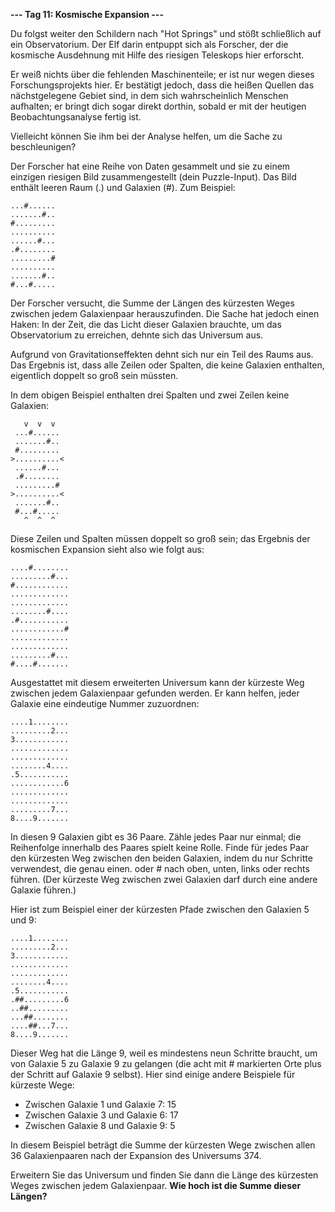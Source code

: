 **--- Tag 11: Kosmische Expansion ---**

Du folgst weiter den Schildern nach "Hot Springs" und stößt schließlich auf ein Observatorium. Der Elf darin entpuppt sich als Forscher, der die
kosmische Ausdehnung mit Hilfe des riesigen Teleskops hier erforscht.

Er weiß nichts über die fehlenden Maschinenteile; er ist nur wegen dieses Forschungsprojekts hier. Er bestätigt jedoch, dass die heißen Quellen das 
nächstgelegene Gebiet sind, in dem sich wahrscheinlich Menschen aufhalten; er bringt dich sogar direkt dorthin, sobald er mit der heutigen Beobachtungsanalyse fertig ist.

Vielleicht können Sie ihm bei der Analyse helfen, um die Sache zu beschleunigen?

Der Forscher hat eine Reihe von Daten gesammelt und sie zu einem einzigen riesigen Bild zusammengestellt (dein Puzzle-Input). 
Das Bild enthält leeren Raum (.) und Galaxien (#). Zum Beispiel:

```
...#......
.......#..
#.........
..........
......#...
.#........
.........#
..........
.......#..
#...#.....
```
Der Forscher versucht, die Summe der Längen des kürzesten Weges zwischen jedem Galaxienpaar herauszufinden. 
Die Sache hat jedoch einen Haken: In der Zeit, die das Licht dieser Galaxien brauchte, um das Observatorium zu erreichen,
dehnte sich das Universum aus.

Aufgrund von Gravitationseffekten dehnt sich nur ein Teil des Raums aus. Das Ergebnis ist, dass alle Zeilen oder Spalten, 
die keine Galaxien enthalten, eigentlich doppelt so groß sein müssten.

In dem obigen Beispiel enthalten drei Spalten und zwei Zeilen keine Galaxien:
```
   v  v  v
 ...#......
 .......#..
 #.........
>..........<
 ......#...
 .#........
 .........#
>..........<
 .......#..
 #...#.....
   ^  ^  ^
```
Diese Zeilen und Spalten müssen doppelt so groß sein; das Ergebnis der kosmischen Expansion sieht also wie folgt aus:
```
....#........
.........#...
#............
.............
.............
........#....
.#...........
............#
.............
.............
.........#...
#....#.......
```
Ausgestattet mit diesem erweiterten Universum kann der kürzeste Weg zwischen jedem Galaxienpaar gefunden werden.
Er kann helfen, jeder Galaxie eine eindeutige Nummer zuzuordnen:
```
....1........
.........2...
3............
.............
.............
........4....
.5...........
............6
.............
.............
.........7...
8....9.......
```
In diesen 9 Galaxien gibt es 36 Paare. Zähle jedes Paar nur einmal; die Reihenfolge innerhalb des Paares spielt keine Rolle. 
Finde für jedes Paar den kürzesten Weg zwischen den beiden Galaxien, indem du nur Schritte verwendest, die genau einen. oder # nach oben,
unten, links oder rechts führen. (Der kürzeste Weg zwischen zwei Galaxien darf durch eine andere Galaxie führen.)

Hier ist zum Beispiel einer der kürzesten Pfade zwischen den Galaxien 5 und 9:
```
....1........
.........2...
3............
.............
.............
........4....
.5...........
.##.........6
..##.........
...##........
....##...7...
8....9.......
```
Dieser Weg hat die Länge 9, weil es mindestens neun Schritte braucht, um von Galaxie 5 zu Galaxie 9 zu gelangen (die acht mit # markierten Orte plus der Schritt auf Galaxie 9 selbst). Hier sind einige andere Beispiele für kürzeste Wege:

- Zwischen Galaxie 1 und Galaxie 7: 15
- Zwischen Galaxie 3 und Galaxie 6: 17
- Zwischen Galaxie 8 und Galaxie 9: 5

In diesem Beispiel beträgt die Summe der kürzesten Wege zwischen allen 36 Galaxienpaaren nach der Expansion des Universums 374.

Erweitern Sie das Universum und finden Sie dann die Länge des kürzesten Weges zwischen jedem Galaxienpaar. 
**Wie hoch ist die Summe dieser Längen?**
